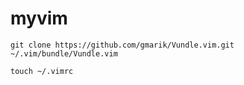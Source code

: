 # myvim

```
git clone https://github.com/gmarik/Vundle.vim.git ~/.vim/bundle/Vundle.vim
```

```
touch ~/.vimrc
```
